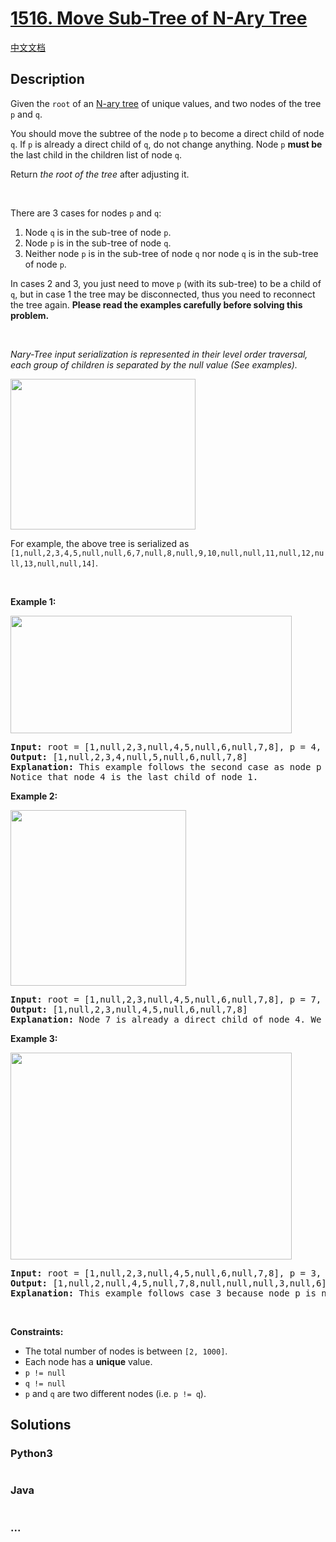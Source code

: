 # [1516. Move Sub-Tree of N-Ary Tree](https://leetcode.com/problems/move-sub-tree-of-n-ary-tree)

[中文文档](/solution/1500-1599/1516.Move%20Sub-Tree%20of%20N-Ary%20Tree/README.md)

## Description

<p>Given the <code>root</code> of an <a href="https://leetcode.com/articles/introduction-to-n-ary-trees/">N-ary tree</a> of unique values, and two nodes of the tree <code>p</code> and <code>q</code>.</p>

<p>You should move the subtree of the node <code>p</code> to become a direct child of node <code>q</code>. If <code>p</code> is already a direct child of <code>q</code>, do not change anything. Node <code>p</code> <strong>must be</strong> the last child in the children list of node <code>q</code>.</p>

<p>Return <em>the root of the tree</em> after adjusting it.</p>

<p>&nbsp;</p>

<p>There are 3 cases for nodes <code>p</code> and <code>q</code>:</p>

<ol>
	<li>Node <code>q</code> is in the sub-tree of node <code>p</code>.</li>
	<li>Node <code>p</code> is in the sub-tree of node <code>q</code>.</li>
	<li>Neither node <code>p</code> is in the sub-tree of node <code>q</code> nor node <code>q</code> is in the sub-tree of node <code>p</code>.</li>
</ol>

<p>In cases 2 and 3, you just need to move <code><span>p</span></code> (with its sub-tree) to be a child of <code>q</code>, but in case 1 the tree may be disconnected, thus you need to reconnect the tree again. <strong>Please read the examples carefully before solving this problem.</strong></p>

<p>&nbsp;</p>

<p><em>Nary-Tree input serialization is represented in their level order traversal, each group of children is separated by the null value (See examples).</em></p>

<p><img alt="" src="https://fastly.jsdelivr.net/gh/doocs/leetcode@main/solution/1500-1599/1516.Move%20Sub-Tree%20of%20N-Ary%20Tree/images/sample_4_964.png" style="width: 296px; height: 241px;" /></p>

<p>For example, the above tree is serialized as <code>[1,null,2,3,4,5,null,null,6,7,null,8,null,9,10,null,null,11,null,12,null,13,null,null,14]</code>.</p>

<p>&nbsp;</p>
<p><strong>Example 1:</strong></p>
<img alt="" src="https://fastly.jsdelivr.net/gh/doocs/leetcode@main/solution/1500-1599/1516.Move%20Sub-Tree%20of%20N-Ary%20Tree/images/move_e1.jpg" style="width: 450px; height: 188px;" />
<pre>
<strong>Input:</strong> root = [1,null,2,3,null,4,5,null,6,null,7,8], p = 4, q = 1
<strong>Output:</strong> [1,null,2,3,4,null,5,null,6,null,7,8]
<strong>Explanation:</strong> This example follows the second case as node p is in the sub-tree of node q. We move node p with its sub-tree to be a direct child of node q.
Notice that node 4 is the last child of node 1.</pre>

<p><strong>Example 2:</strong></p>
<img alt="" src="https://fastly.jsdelivr.net/gh/doocs/leetcode@main/solution/1500-1599/1516.Move%20Sub-Tree%20of%20N-Ary%20Tree/images/move_e2.jpg" style="width: 281px; height: 281px;" />
<pre>
<strong>Input:</strong> root = [1,null,2,3,null,4,5,null,6,null,7,8], p = 7, q = 4
<strong>Output:</strong> [1,null,2,3,null,4,5,null,6,null,7,8]
<strong>Explanation:</strong> Node 7 is already a direct child of node 4. We don&#39;t change anything.
</pre>

<p><strong>Example 3:</strong></p>
<img alt="" src="https://fastly.jsdelivr.net/gh/doocs/leetcode@main/solution/1500-1599/1516.Move%20Sub-Tree%20of%20N-Ary%20Tree/images/move_e3.jpg" style="width: 450px; height: 331px;" />
<pre>
<strong>Input:</strong> root = [1,null,2,3,null,4,5,null,6,null,7,8], p = 3, q = 8
<strong>Output:</strong> [1,null,2,null,4,5,null,7,8,null,null,null,3,null,6]
<strong>Explanation:</strong> This example follows case 3 because node p is not in the sub-tree of node q and vice-versa. We can move node 3 with its sub-tree and make it as node 8&#39;s child.
</pre>

<p>&nbsp;</p>
<p><strong>Constraints:</strong></p>

<ul>
	<li>The total number of nodes is between <code>[2, 1000]</code>.</li>
	<li>Each node has a <strong>unique</strong> value.</li>
	<li><code>p != null</code></li>
	<li><code>q != null</code></li>
	<li><code>p</code> and <code>q</code> are two different nodes (i.e. <code>p != q</code>).</li>
</ul>

## Solutions

<!-- tabs:start -->

### **Python3**

```python

```

### **Java**

```java

```

### **...**

```

```

<!-- tabs:end -->
